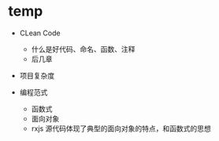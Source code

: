 # temp

- CLean Code
  - 什么是好代码、命名、函数、注释
  - 后几章

- 项目复杂度

- 编程范式
  - 函数式
  - 面向对象
  - rxjs
    源代码体现了典型的面向对象的特点，和函数式的思想  